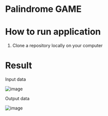 # Palindrome GAME

# How to run application
1. Clone a repository locally on your computer

# Result
Input data

![image](https://github.com/shmelidzee/palindrome/assets/100793483/9488988e-8721-4a71-9af5-89677e7ab774)

Output data

![image](https://github.com/shmelidzee/palindrome/assets/100793483/9c532c85-7d48-4aa4-8f8c-86af6d06f998)

